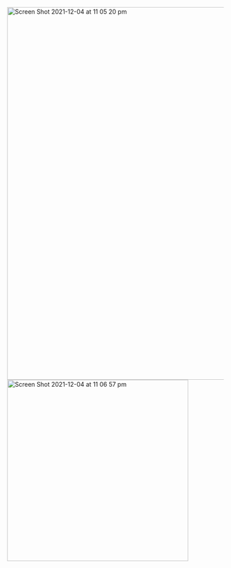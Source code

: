 <img width="865" alt="Screen Shot 2021-12-04 at 11 05 20 pm" src="https://user-images.githubusercontent.com/65474495/144708746-457d7be2-08a9-4239-9e1b-006872b8061d.png">

<img width="421" alt="Screen Shot 2021-12-04 at 11 06 57 pm" src="https://user-images.githubusercontent.com/65474495/144708787-cde75f7d-67f1-4b7c-b2d2-5678fbc70a2f.png">
